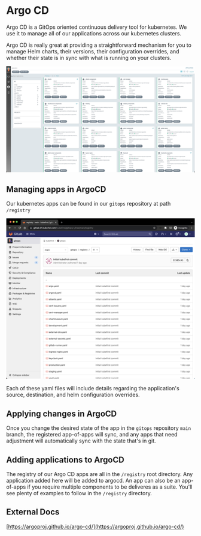 # Argo CD

Argo CD is a GitOps oriented continuous delivery tool for kubernetes. We use it to manage all of our applications across our kubernetes clusters.

Argo CD is really great at providing a straightforward mechanism for you to manage Helm charts, their versions, their configuration overrides, and whether their state is in sync with what is running on your clusters.

![](../../img/kubefirst/argocd/argocd-apps.png)

## Managing apps in ArgoCD

Our kubernetes apps can be found in our `gitops` repository at path `/registry`

![](../../img/kubefirst/gitops/registry.png)

Each of these yaml files will include details regarding the application's source, destination, and helm configuration overrides.

## Applying changes in ArgoCD

Once you change the desired state of the app in the `gitops` repository `main` branch, the registered app-of-apps will sync, and any apps that need adjustment will automatically sync with the state that's in git. 

## Adding applications to ArgoCD

The registry of our Argo CD apps are all in the `/registry` root directory. Any application added here will be added to argocd. An app can also be an app-of-apps if you require multiple components to be deliveres as a suite. You'll see plenty of examples to follow in the `/registry` directory.

## External Docs

[https://argoproj.github.io/argo-cd/](https://argoproj.github.io/argo-cd/)
